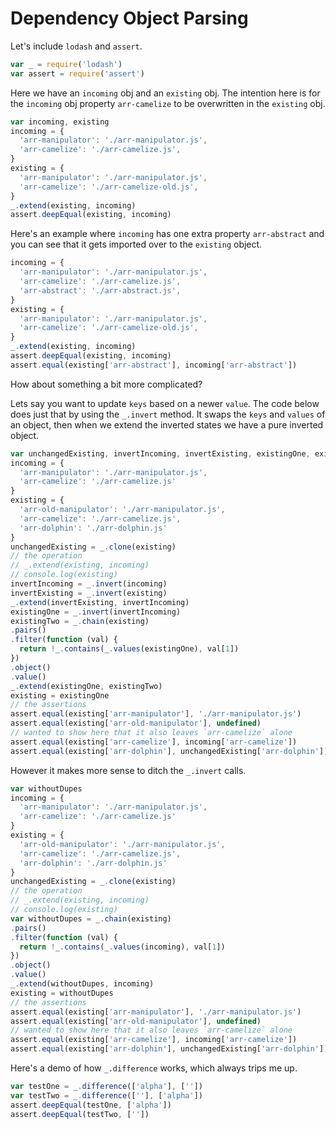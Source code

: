 # Dependency Object Parsing

Let's include `lodash` and `assert`.

```javascript
var _ = require('lodash')
var assert = require('assert')
```

Here we have an `incoming` obj and an `existing` obj. The intention here is for the `incoming` obj property `arr-camelize` to be overwritten in the `existing` obj.

```javascript
var incoming, existing
incoming = {
  'arr-manipulator': './arr-manipulator.js',
  'arr-camelize': './arr-camelize.js',
}
existing = {
  'arr-manipulator': './arr-manipulator.js',
  'arr-camelize': './arr-camelize-old.js',
}
_.extend(existing, incoming)
assert.deepEqual(existing, incoming)
```

Here's an example where `incoming` has one extra property `arr-abstract` and you can see that it gets imported over to the `existing` object.

```javascript
incoming = {
  'arr-manipulator': './arr-manipulator.js',
  'arr-camelize': './arr-camelize.js',
  'arr-abstract': './arr-abstract.js',
}
existing = {
  'arr-manipulator': './arr-manipulator.js',
  'arr-camelize': './arr-camelize-old.js',
}
_.extend(existing, incoming)
assert.deepEqual(existing, incoming)
assert.equal(existing['arr-abstract'], incoming['arr-abstract'])
```

How about something a bit more complicated?

Lets say you want to update `keys` based on a newer `value`. The code below does just that by using the `_.invert` method. It swaps the `keys` and `values` of an object, then when we extend the inverted states we have a pure inverted object.

```javascript
var unchangedExisting, invertIncoming, invertExisting, existingOne, existingTwo
incoming = {
  'arr-manipulator': './arr-manipulator.js',
  'arr-camelize': './arr-camelize.js'
}
existing = {
  'arr-old-manipulator': './arr-manipulator.js',
  'arr-camelize': './arr-camelize.js',
  'arr-dolphin': './arr-dolphin.js'
}
unchangedExisting = _.clone(existing)
// the operation
// _.extend(existing, incoming)
// console.log(existing)
invertIncoming = _.invert(incoming)
invertExisting = _.invert(existing)
_.extend(invertExisting, invertIncoming)
existingOne = _.invert(invertIncoming)
existingTwo = _.chain(existing)
.pairs()
.filter(function (val) {
  return !_.contains(_.values(existingOne), val[1])
})
.object()
.value()
_.extend(existingOne, existingTwo)
existing = existingOne
// the assertions
assert.equal(existing['arr-manipulator'], './arr-manipulator.js')
assert.equal(existing['arr-old-manipulator'], undefined)
// wanted to show here that it also leaves `arr-camelize` alone
assert.equal(existing['arr-camelize'], incoming['arr-camelize'])
assert.equal(existing['arr-dolphin'], unchangedExisting['arr-dolphin'])
```

However it makes more sense to ditch the `_.invert` calls.

```javascript
var withoutDupes
incoming = {
  'arr-manipulator': './arr-manipulator.js',
  'arr-camelize': './arr-camelize.js'
}
existing = {
  'arr-old-manipulator': './arr-manipulator.js',
  'arr-camelize': './arr-camelize.js',
  'arr-dolphin': './arr-dolphin.js'
}
unchangedExisting = _.clone(existing)
// the operation
// _.extend(existing, incoming)
// console.log(existing)
var withoutDupes = _.chain(existing)
.pairs()
.filter(function (val) {
  return !_.contains(_.values(incoming), val[1])
})
.object()
.value()
_.extend(withoutDupes, incoming)
existing = withoutDupes
// the assertions
assert.equal(existing['arr-manipulator'], './arr-manipulator.js')
assert.equal(existing['arr-old-manipulator'], undefined)
// wanted to show here that it also leaves `arr-camelize` alone
assert.equal(existing['arr-camelize'], incoming['arr-camelize'])
assert.equal(existing['arr-dolphin'], unchangedExisting['arr-dolphin'])
```

Here's a demo of how `_.difference` works, which always trips me up.

```javascript
var testOne = _.difference(['alpha'], [''])
var testTwo = _.difference([''], ['alpha'])
assert.deepEqual(testOne, ['alpha'])
assert.deepEqual(testTwo, [''])
```
